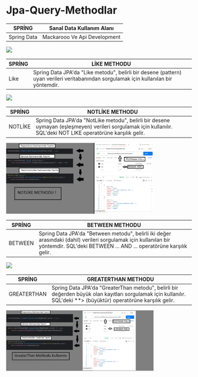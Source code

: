 # Jpa-Query-Methodlar

| SPRİNG | Sanal Data Kullanım Alanı |
| ------------ | ------------ |
|Spring Data|Mackarooo Ve Api Development|
<p>
<img src="https://github.com/kasimduyar/Jpa-Query-Methodlari/MYEXAM/src/main/java/com/example/Proje Fotograflar/PostmanApi.png" width="400"/>
</p>


| SPRİNG | LİKE  METHODU  |
| ------------ | ------------ |
| Like  | Spring Data JPA'da "Like metodu", belirli bir desene (pattern) uyan verileri veritabanından sorgulamak için kullanılan bir yöntemdir.  |
<p>
<img src="https://github.com/kasimduyar/Jpa-Query-Methodlari/MYEXAM/src/main/java/com/example/Proje Fotograflar/like.png" width="400"/>
</p>

| SPRİNG  | NOTLİKE METHODU  |
| ------------ | ------------ |
| NOTLİKE  | Spring Data JPA'da "NotLike metodu", belirli bir desene uymayan (eşleşmeyen) verileri sorgulamak için kullanılır. SQL'deki NOT LIKE operatörüne karşılık gelir.  |

<p>
<img src="https://github.com/kasimduyar/Jpa-Query-Methodlari/blob/master/images/NotLikeSonHali.png" width="400"/>
</p>

| SPRİNG  | BETWEEN METHODU  |
| ------------ | ------------ |
| BETWEEN  | Spring Data JPA'da "Between metodu", belirli iki değer arasındaki (dahil) verileri sorgulamak için kullanılan bir yöntemdir. SQL'deki BETWEEN ... AND ... operatörüne karşılık gelir.  |

<p>
<img src="https://github.com/kasimduyar/MYEXAM/src/main/java/com/example/Proje Fotograflar/Between.png" width="400"/>
</p>

| SPRİNG  | GREATERTHAN METHODU  |
| ------------ | ------------ |
| GREATERTHAN  | Spring Data JPA'da "GreaterThan metodu", belirli bir değerden büyük olan kayıtları sorgulamak için kullanılır. SQL'deki **> (büyüktür) operatörüne karşılık gelir.  |

<p>
<img src="https://github.com/kasimduyar/Jpa-Query-Methodlari/blob/master/images/GREATERSON.png" width="400"/>
</p>
